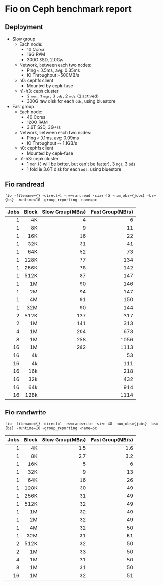 # Fio on Ceph benchmark report

## Deployment
* Slow group
    * Each node:
        * 16 Cores
        * 16G RAM
        * 300G SSD, 2.0G/s
    * Network, between each two nodes:
        * Ping `<` 0.5ms, avg: 0.35ms
        * IO Throughput `>` 500MB/s
    * h0: cephfs client
        * Mounted by ceph-fuse
    * h1-h3: ceph cluster
        * 3 `mon`, 3 `mgr`, 3 `ods`, 2 `mds` (2 actived)
        * 300G raw disk for each `ods`, using bluestore
* Fast group
    * Each node:
        * 40 Cores
        * 128G RAM
        * 3.6T SSD, 3G+/s
    * Network, between each two nodes:
        * Ping `<` 0.1ms, avg: 0.09ms
        * IO Throughput `~=` 1.1GB/s
    * h0: cephfs client
        * Mounted by ceph-fuse
    * h1-h3: ceph cluster
        * 1 `mon` (3 will be better, but can't be faster), 3 `mgr`, 3 `ods`
        * 1 fold in 3.6T disk for each `ods`, using bluestore


## Fio randread
```
fio -filename={} -direct=1 -rw=randread -size 4G -numjobs={jobs} -bs={bs} -runtime=10 -group_reporting -name=pc
```
| Jobs | Block | Slow Group(MB/s) | Fast Group(MB/s) |
| ---: | ----: | ---------------: | ---------------: |
|    1 |    4K |                4 |                6 |
|    1 |    8K |                9 |               11 |
|    1 |   16K |               16 |               22 |
|    1 |   32K |               31 |               41 |
|    1 |   64K |               52 |               73 |
|    1 |  128K |               77 |              134 |
|    1 |  256K |               78 |              142 |
|    1 |  512K |               87 |              147 |
|    1 |    1M |               90 |              146 |
|    1 |    2M |               94 |              147 |
|    1 |    4M |               91 |              150 |
|    1 |   32M |               90 |              144 |
|    2 |  512K |              137 |              317 |
|    2 |    1M |              141 |              313 |
|    4 |    1M |              204 |              673 |
|    8 |    1M |              258 |             1056 |
|   16 |    1M |              282 |             1113 |
|   16 |    4k |                  |               53 |
|   16 |    4k |                  |              111 |
|   16 |   16k |                  |              218 |
|   16 |   32k |                  |              432 |
|   16 |   64k |                  |              914 |
|   16 |  128k |                  |             1114 |


## Fio randwrite
```
fio -filename={} -direct=1 -rw=randwrite -size 4G -numjobs={jobs} -bs={bs} -runtime=10 -group_reporting -name=pc
```
| Jobs | Block | Slow Group(MB/s) | Fast Group(MB/s) |
| ---: | ----: | ---------------: | ---------------: |
|    1 |    4K |              1.5 |              1.6 |
|    1 |    8K |              2.7 |              3.2 |
|    1 |   16K |                5 |                6 |
|    1 |   32K |                9 |               13 |
|    1 |   64K |               16 |               26 |
|    1 |  128K |               30 |               49 |
|    1 |  256K |               31 |               49 |
|    1 |  512K |               32 |               49 |
|    1 |    1M |               32 |               49 |
|    1 |    2M |               32 |               49 |
|    1 |    4M |               32 |               50 |
|    1 |   32M |               31 |               51 |
|    2 |  512K |               32 |               50 |
|    2 |    1M |               33 |               50 |
|    4 |    1M |               31 |               50 |
|    8 |    1M |               31 |               50 |
|   16 |    1M |               32 |               51 |
